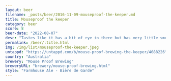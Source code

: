 ```yaml
---
layout: beer
filename: _posts/beer/2016-11-09-mouseproof-the-keeper.md
title: Mouseproof the keeper
category: beer
score: 8
beer-date: "2022-08-07"
desc: "Tastes like it has a bit of rye in there but has very little smell. Goes down quite easy. Good strong beer to have a few of with extra flavour"
permalink: /beer/:title.html
img: /img/list/mouseproof-the-keeper.jpeg
untappd: "https://untappd.com/b/mouse-proof-brewing-the-keeper/4088226"
country: "Australia"
brewery: "Mouse Proof Brewing"
breweryURL: "brewery/mouse-proof-brewing.html"
style: "Farmhouse Ale - Bière de Garde"
---
```

